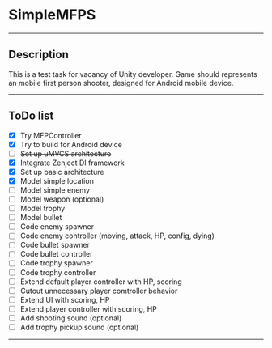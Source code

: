 # SimpleMFPS

---

## Description

This is a test task for vacancy of Unity developer.
Game should represents an mobile first person shooter, designed for Android mobile device. 

---

## ToDo list

- [x] Try MFPController
- [x] Try to build for Android device
- [ ] ~~Set up uMVCS architecture~~
- [x] Integrate Zenject DI framework
- [x] Set up basic architecture
- [x] Model simple location
- [ ] Model simple enemy
- [ ] Model weapon (optional)
- [ ] Model trophy
- [ ] Model bullet
- [ ] Code enemy spawner
- [ ] Code enemy controller (moving, attack, HP, config, dying)
- [ ] Code bullet spawner
- [ ] Code bullet controller
- [ ] Code trophy spawner
- [ ] Code trophy controller
- [ ] Extend default player controller with HP, scoring
- [ ] Cutout unnecessary player comtroller behavior
- [ ] Extend UI with scoring, HP
- [ ] Extend player controller with scoring, HP
- [ ] Add shooting sound (optional)
- [ ] Add trophy pickup sound (optional)

---


